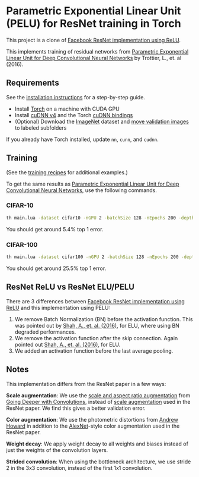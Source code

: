 Parametric Exponential Linear Unit (PELU) for ResNet training in Torch
============================

This project is a clone of [Facebook ResNet implementation using ReLU](https://github.com/facebook/fb.resnet.torch).

This implements training of residual networks from [Parametric Exponential Linear Unit for Deep Convolutional Neural Networks](http://arxiv.org/abs/1605.09332) by Trottier, L., et. al (2016).

## Requirements
See the [installation instructions](INSTALL.md) for a step-by-step guide.
- Install [Torch](http://torch.ch/docs/getting-started.html) on a machine with CUDA GPU
- Install [cuDNN v4](https://developer.nvidia.com/cudnn) and the Torch [cuDNN bindings](https://github.com/soumith/cudnn.torch/tree/R4)
- (Optional) Download the [ImageNet](http://image-net.org/download-images) dataset and [move validation images](https://github.com/facebook/fb.resnet.torch/blob/master/INSTALL.md#download-the-imagenet-dataset) to labeled subfolders

If you already have Torch installed, update `nn`, `cunn`, and `cudnn`.

## Training

(See the [training recipes](TRAINING.md) for additional examples.)

To get the same results as [Parametric Exponential Linear Unit for Deep Convolutional Neural Networks](http://arxiv.org/abs/1605.09332), use the following commands.

### CIFAR-10
```bash
th main.lua -dataset cifar10 -nGPU 2 -batchSize 128 -nEpochs 200 -depth 110 -shortcutType A -weightDecay 0.001 
```

You should get around 5.4% top 1 error.

### CIFAR-100
```bash
th main.lua -dataset cifar100 -nGPU 2 -batchSize 128 -nEpochs 200 -depth 110 -shortcutType A -weightDecay 0.001
```

You should get around 25.5% top 1 error.


## ResNet ReLU vs ResNet ELU/PELU

There are 3 differences between [Facebook ResNet implementation using ReLU](https://github.com/facebook/fb.resnet.torch) and this implementation using PELU:

1. We remove Batch Normalization (BN) before the activation function. This was pointed out by [Shah, A., et. al. (2016)](https://arxiv.org/pdf/1604.04112.pdf), for ELU, where using BN degraded performances.
2. We remove the activation function after the skip connection. Again pointed out [Shah, A., et. al. (2016)](https://arxiv.org/pdf/1604.04112.pdf), for ELU.
3. We added an activation function before the last average pooling.





## Notes

This implementation differs from the ResNet paper in a few ways:

**Scale augmentation**: We use the [scale and aspect ratio augmentation](datasets/transforms.lua#L130) from [Going Deeper with Convolutions](http://arxiv.org/abs/1409.4842), instead of [scale augmentation](datasets/transforms.lua#L113) used in the ResNet paper. We find this gives a better validation error.

**Color augmentation**: We use the photometric distortions from [Andrew Howard](http://arxiv.org/abs/1312.5402) in addition to the [AlexNet](http://papers.nips.cc/paper/4824-imagenet-classification-with-deep-convolutional-neural-networks.pdf)-style color augmentation used in the ResNet paper.

**Weight decay**: We apply weight decay to all weights and biases instead of just the weights of the convolution layers.

**Strided convolution**: When using the bottleneck architecture, we use stride 2 in the 3x3 convolution, instead of the first 1x1 convolution.
